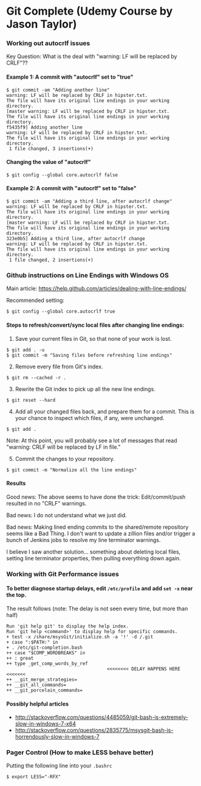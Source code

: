 # Git Complete (Udemy Course by Jason Taylor)


### Working out autocrlf issues

Key Question: What is the deal with "warning: LF will be replaced by CRLF"??

#### Example 1: A commit with "autocrlf" set to "true"

```
$ git commit -am "Adding another line"
warning: LF will be replaced by CRLF in hipster.txt.
The file will have its original line endings in your working directory.
[master warning: LF will be replaced by CRLF in hipster.txt.
The file will have its original line endings in your working directory.
f5435f9] Adding another line
warning: LF will be replaced by CRLF in hipster.txt.
The file will have its original line endings in your working directory.
 1 file changed, 3 insertions(+)
```
#### Changing the value of "autocrlf"
```
$ git config --global core.autocrlf false
```
#### Example 2: A commit with "autocrlf" set to "false"

```
$ git commit -am "Adding a third line, after autocrlf change"
warning: LF will be replaced by CRLF in hipster.txt.
The file will have its original line endings in your working directory.
[master warning: LF will be replaced by CRLF in hipster.txt.
The file will have its original line endings in your working directory.
323e0b5] Adding a third line, after autocrlf change
warning: LF will be replaced by CRLF in hipster.txt.
The file will have its original line endings in your working directory.
 1 file changed, 2 insertions(+)
```
### Github instructions on Line Endings with Windows OS

Main article: https://help.github.com/articles/dealing-with-line-endings/

Recommended setting:
```
$ git config --global core.autocrlf true
```
#### Steps to refresh/convert/sync local files after changing line endings:

1. Save your current files in Git, so that none of your work is lost.
```
$ git add . -u
$ git commit -m "Saving files before refreshing line endings"
```
2. Remove every file from Git's index.
```
$ git rm --cached -r .
```
3. Rewrite the Git index to pick up all the new line endings.
```
$ git reset --hard
```
4. Add all your changed files back, and prepare them for a commit. This is your chance to inspect which files, if any, were unchanged.
```
$ git add .
```
Note: At this point, you will probably see a lot of messages that read "warning: CRLF will be replaced by LF in file."  

5. Commit the changes to your repository.
```
$ git commit -m "Normalize all the line endings"
```

#### Results

Good news: The above seems to have done the trick:  Edit/commit/push resulted in no "CRLF" warnings.

Bad news: I do not understand what we just did.

Bad news: Making lined ending commits to the shared/remote repository seems like a Bad Thing.  I don't want to update a zillion files and/or trigger a bunch of Jenkins jobs to resolve my line terminator warnings.

I believe I saw another solution... something about deleting local files, setting line terminator properties, then pulling everything down again.  

### Working with Git Performance issues

#### To better diagnose startup delays, edit `/etc/profile` and add `set -x` near the top.

The result follows (note: The delay is not seen every time, but more than half)

```
Run 'git help git' to display the help index.
Run 'git help <command>' to display help for specific commands.
+ test -x /share/msysGit/initialize.sh -a '!' -d /.git
+ case ":$PATH:" in
+ . /etc/git-completion.bash
++ case "$COMP_WORDBREAKS" in
++ : great
++ type _get_comp_words_by_ref
                                     <<<<<<<< DELAY HAPPENS HERE <<<<<<<
++ __git_merge_strategies=
++ __git_all_commands=
++ __git_porcelain_commands=
```

#### Possibly helpful articles
* http://stackoverflow.com/questions/4485059/git-bash-is-extremely-slow-in-windows-7-x64
* http://stackoverflow.com/questions/2835775/msysgit-bash-is-horrendously-slow-in-windows-7

### Pager Control (How to make LESS behave better)

Putting the following line into your `.bashrc`
```
$ export LESS="-RFX"
```
